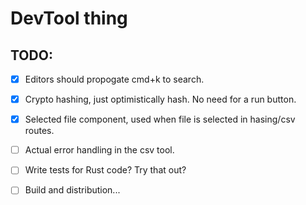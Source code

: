 # DevTool thing

## TODO:

- [x] Editors should propogate cmd+k to search.
- [x] Crypto hashing, just optimistically hash. No need for a run button.
- [x] Selected file component, used when file is selected in hasing/csv routes.
- [ ] Actual error handling in the csv tool.
- [ ] Write tests for Rust code? Try that out?

- [ ] Build and distribution...
